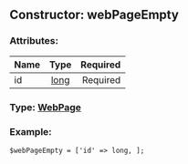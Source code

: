 ## Constructor: webPageEmpty  

### Attributes:

| Name     |    Type       | Required |
|----------|:-------------:|---------:|
|id|[long](../types/long.md) | Required|


### Type: [WebPage](../types/WebPage.md)

### Example:


```
$webPageEmpty = ['id' => long, ];
```